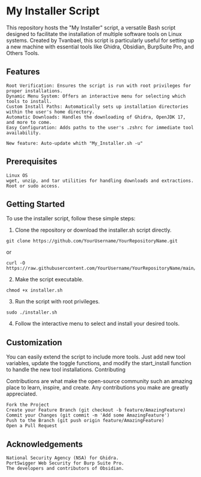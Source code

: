 # My Installer Script

This repository hosts the "My Installer" script, a versatile Bash script designed to facilitate the installation of multiple software tools on Linux systems. Created by Tvanbael, this script is particularly useful for setting up a new machine with essential tools like Ghidra, Obsidian, BurpSuite Pro, and Others Tools.


[](https://github.com/Ardcord/My_installer/assets/93101315/8f49cb78-d5ff-43f3-9299-813a2081583d)



## Features

    Root Verification: Ensures the script is run with root privileges for proper installations.
    Dynamic Menu System: Offers an interactive menu for selecting which tools to install.
    Custom Install Paths: Automatically sets up installation directories within the user's home directory.
    Automatic Downloads: Handles the downloading of Ghidra, OpenJDK 17, and more to come.
    Easy Configuration: Adds paths to the user's .zshrc for immediate tool availability.

    New feature: Auto-update whith "My_Installer.sh -u"

## Prerequisites

    Linux OS
    wget, unzip, and tar utilities for handling downloads and extractions.
    Root or sudo access.

## Getting Started

  To use the installer script, follow these simple steps:

  1. Clone the repository or download the installer.sh script directly.

    git clone https://github.com/YourUsername/YourRepositoryName.git

  or

    curl -O https://raw.githubusercontent.com/YourUsername/YourRepositoryName/main/installer.sh

  2. Make the script executable.

    chmod +x installer.sh

  3. Run the script with root privileges.

    sudo ./installer.sh

  4. Follow the interactive menu to select and install your desired tools.


## Customization

  You can easily extend the script to include more tools. Just add new tool variables, update the toggle functions, and modify the start_install function to handle the new tool installations.
  Contributing

  Contributions are what make the open-source community such an amazing place to learn, inspire, and create. Any contributions you make are greatly appreciated.

    Fork the Project
    Create your Feature Branch (git checkout -b feature/AmazingFeature)
    Commit your Changes (git commit -m 'Add some AmazingFeature')
    Push to the Branch (git push origin feature/AmazingFeature)
    Open a Pull Request


## Acknowledgements

    National Security Agency (NSA) for Ghidra.
    PortSwigger Web Security for Burp Suite Pro.
    The developers and contributors of Obsidian.
